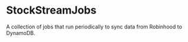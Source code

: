 # StockStreamJobs
A collection of jobs that run periodically to sync data from Robinhood to DynamoDB.
